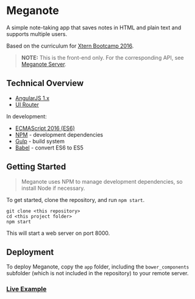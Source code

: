 # Meganote

A simple note-taking app that saves notes in HTML and plain text and supports multiple users.

Based on the curriculum for [Xtern Bootcamp 2016](http://bootcamp16.getfretless.com/).

> **NOTE:** This is the front-end only. For the corresponding API, see [Meganote Server]().

## Technical Overview

* [AngularJS 1.x](https://angularjs.org/)
* [UI Router](https://github.com/angular-ui/ui-router)

In development:
* [ECMAScript 2016 (ES6)](http://es6-features.org/)
* [NPM](https://github.com/npm/npm) - development dependencies
* [Gulp](https://www.npmjs.com/package/gulp) - build system
* [Babel](http://babeljs.io/) - convert ES6 to ES5

## Getting Started

> Meganote uses NPM to manage development dependencies, so install Node if necessary.

To get started, clone the repository, and run `npm start`.

```shell
git clone <this repository>
cd <this project folder>
npm start
```

This will start a web server on port 8000.

## Deployment

To deploy Meganote, copy the `app` folder, including the `bower_components` subfolder (which is not included in the repository) to your remote server.

### [Live Example]()

